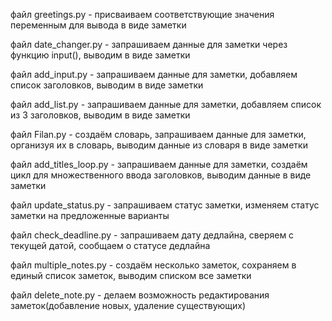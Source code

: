 файл greetings.py - присваиваем соответствующие значения переменным для вывода в виде заметки

файл date_changer.py - запрашиваем данные для заметки через функцию input(), выводим в виде заметки 

файл add_input.py - запрашиваем данные для заметки, добавляем список заголовков, выводим в виде заметки

файл add_list.py - запрашиваем данные для заметки, добавляем список из 3 заголовков, выводим в виде заметки

файл Filan.py - создаём словарь, запрашиваем данные для заметки, организуя их в словарь, выводим данные из словаря в виде заметки

файл add_titles_loop.py - запрашиваем данные для заметки, создаём цикл для множественного ввода заголовков, выводим данные в виде заметки

файл update_status.py - запрашиваем статус заметки, изменяем статус заметки на предложенные варианты

файл check_deadline.py - запрашиваем дату дедлайна, сверяем с текущей датой, сообщаем о статусе дедлайна

файл multiple_notes.py - создаём несколько заметок, сохраняем в единый список заметок, выводим списком все заметки

файл delete_note.py - делаем возможность редактирования заметок(добавление новых, удаление существующих)
